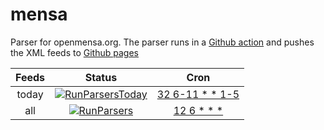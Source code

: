 # mensa
Parser for openmensa.org. The parser runs in a [Github action](https://github.com/cvzi/mensa/actions?query=workflow%3ARunParsers) and pushes the XML feeds to [Github pages](https://cvzi.github.io/mensa/)

|  Feeds       |                                         Status                                                                                                                  |                     Cron                                                                                                                                      |
|:------------:|:---------------------------------------------------------------------------------------------------------------------------------------------------------------:|:-------------------------------------------------------------------------------------------------------------------------------------------------------------:|
| today        | [![RunParsersToday](https://github.com/cvzi/mensa/workflows/RunParsersToday/badge.svg)](https://github.com/cvzi/mensa/actions?query=workflow%3ARunParsersToday) | [32 6-11 * * 1-5](https://crontab.guru/#32_6-11_*_*_1-5 "“At minute 32 past every hour from 6 through 11 on every day-of-week from Monday through Friday.” ") |
| all          | [![RunParsers](https://github.com/cvzi/mensa/workflows/RunParsers/badge.svg)](https://github.com/cvzi/mensa/actions?query=workflow%3ARunParsers)                | [12 6 * * *](https://crontab.guru/#12_6_*_*_* "“At 06:12.” ")                                                                                                 |
